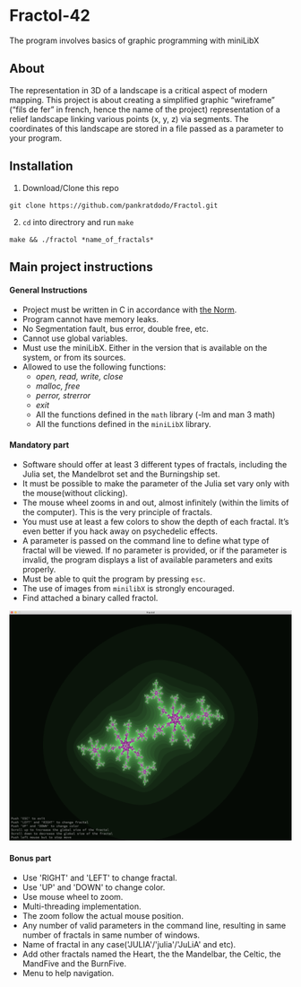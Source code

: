 # Fractol-42
The program involves basics of graphic programming with miniLibX

## About
The representation in 3D of a landscape is a critical aspect of modern mapping. This project is about creating a simplified graphic “wireframe” (“fils de fer” in french,
hence the name of the project) representation of a relief landscape linking various points (x, y, z) via segments. The coordinates of this landscape are stored in a file passed as a parameter to your program.

## Installation
1. Download/Clone this repo
```
git clone https://github.com/pankratdodo/Fractol.git
```
2. `cd` into directrory and run `make`
```
make && ./fractol *name_of_fractals*
```

## Main project instructions
#### General Instructions
- Project must be written in C in accordance with [the Norm](https://github.com/R4meau/minishell/blob/master/norme.en.pdf).
- Program cannot have memory leaks.
- No Segmentation fault, bus error, double free, etc.
- Cannot use global variables.
- Must use the miniLibX. Either in the version that is available on the system, or from its sources.
- Allowed to use the following functions:
  - *open, read, write, close*
  - *malloc, free*
  - *perror, strerror*
  - *exit*
  - All the functions defined in the `math` library (-lm and man 3 math)
  - All the functions defined in the `miniLibX` library.
  
#### Mandatory part
- Software should offer at least 3 different types of fractals, including the Julia set, the Mandelbrot set and the Burningship set.
- It must be possible to make the parameter of the Julia set vary only with the mouse(without clicking).
- The mouse wheel zooms in and out, almost infinitely (within the limits of the computer). This is the very principle of fractals.
- You must use at least a few colors to show the depth of each fractal. It’s even better if you hack away on psychedelic effects.
- A parameter is passed on the command line to define what type of fractal will be viewed. If no parameter is provided, or if the parameter is invalid, the program displays a list of available parameters and exits properly.
- Must be able to quit the program by pressing `esc`.
- The use of images from `minilibX` is strongly encouraged.
- Find attached a binary called fractol.

![](Julia.png)

#### Bonus part
- Use 'RIGHT' and 'LEFT' to change fractal.
- Use 'UP' and 'DOWN' to change color.
- Use mouse wheel to zoom.
- Multi-threading implementation.
- The zoom follow the actual mouse position.
- Any number of valid parameters in the command line, resulting in same number of fractals in same number of windows.
- Name of fractal in any case('JULIA'/'julia'/'JuLiA' and etc).
- Add other fractals named the Heart, the the Mandelbar, the Celtic, the MandFive and the BurnFive.
- Menu to help navigation.
